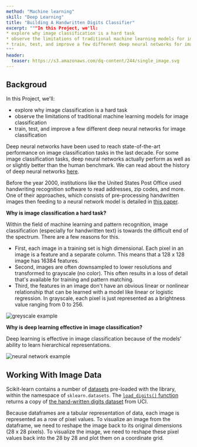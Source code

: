 ```yaml
---
method: "Machine learning"
skill: "Deep Learning"
title: "Building A Handwritten Digits Classifier"
excerpt: """In this Project, we'll:
* explore why image classification is a hard task
* observe the limitations of traditional machine learning models for image classification
* train, test, and improve a few different deep neural networks for image classification
"""
header:
  teaser: https://s3.amazonaws.com/dq-content/244/single_image.svg
---
```


## Backgroud

In this Project, we'll:

* explore why image classification is a hard task
* observe the limitations of traditional machine learning models for image classification
* train, test, and improve a few different deep neural networks for image classification

 Deep neural networks have been used to reach state-of-the-art performance on image classification tasks in the last decade. For some image classification tasks, deep neural networks actually perform as well as or slightly better than the human benchmark. We can read about the history of deep neural networks [here](https://arxiv.org/ftp/arxiv/papers/1803/1803.01164.pdf).

 Before the year 2000, institutions like the United States Post Office used handwriting recognition software to read addresses, zip codes, and more. One of their approaches, which consists of pre-processing handwritten images then feeding to a neural network model is detailed in [this paper](https://citeseerx.ist.psu.edu/viewdoc/download?doi=10.1.1.852.5499&rep=rep1&type=pdf).

**Why is image classification a hard task?**

Within the field of machine learning and pattern recognition, image classification (especially for handwritten text) is towards the difficult end of the spectrum. There are a few reasons for this.

* First, each image in a training set is high dimensional. Each pixel in an image is a feature and a separate column. This means that a 128 x 128 image has 16384 features.
* Second, images are often downsampled to lower resolutions and transformed to grayscale (no color). This often results in a loss of detail that's available for training and pattern matching.
* Third, the features in an image don't have an obvious linear or nonlinear relationship that can be learned with a model like linear or logistic regression. In grayscale, each pixel is just represented as a brightness value ranging from 0 to 256.

![greyscale example](https://s3.amazonaws.com/dq-content/244/single_image.svg)

**Why is deep learning effective in image classification?**

Deep learning is effective in image classification because of the models' ability to learn hierarchical representations.

![neural network example](https://s3.amazonaws.com/dq-content/244/nn_learns_hierarchy.png)

## Working With Image Data

Scikit-learn contains a number of [datasets](https://scikit-learn.org/stable/datasets.html) pre-loaded with the library, within the namespace of `sklearn.datasets`. The [`load_digits()` function](https://scikit-learn.org/stable/modules/generated/sklearn.datasets.load_digits.html) returns a copy of [the hand-written digits dataset](http://archive.ics.uci.edu/ml/datasets/Optical+Recognition+of+Handwritten+Digits) from UCI.

Because dataframes are a tabular representation of data, each image is represented as a row of pixel values. To visualize an image from the dataframe, we need to reshape the image back to its original dimensions (28 x 28 pixels). To visualize the image, we need to reshape these pixel values back into the 28 by 28 and plot them on a coordinate grid.